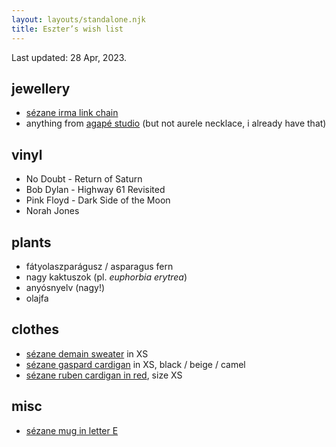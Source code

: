```yaml
---
layout: layouts/standalone.njk
title: Eszter’s wish list
---
```


Last updated: 28 Apr, 2023.

## jewellery

- [sézane irma link chain](https://www.sezane.com/eu/product/irma-link-chain/gold#size-tu)
- anything from [agapé studio](https://agape-studio.com) (but not aurele necklace, i already have that)

## vinyl

- No Doubt - Return of Saturn
- Bob Dylan - Highway 61 Revisited
- Pink Floyd - Dark Side of the Moon
- Norah Jones

## plants

- fátyolaszparágusz / asparagus fern
- nagy kaktuszok (pl. _euphorbia erytrea_)
- anyósnyelv (nagy!)
- olajfa

## clothes

- [sézane demain sweater](https://www.sezane.com/eu/product/demain-sweatshirt-solidarity-creation/white-multico#size-xs) in XS
- [sézane gaspard cardigan](https://www.sezane.com/eu/product/gaspard-cardigan/black#size-XS) in XS, black / beige / camel
- [sézane ruben cardigan in red](https://www.sezane.com/eu/product/ruben-cardigan/cherry-red#size-xs), size XS

## misc
- [sézane mug in letter E](https://www.sezane.com/eu/product/sezane-maison-appolline-mug/letter-e#size-tu)
